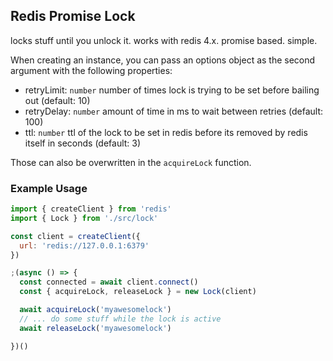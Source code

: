 ## Redis Promise Lock

locks stuff until you unlock it.
works with redis 4.x.
promise based.
simple.

When creating an instance, you can pass an options object as the second argument with the following properties:
- retryLimit: `number`   number of times lock is trying to be set before bailing out (default: 10)
- retryDelay: `number`   amount of time in ms to wait between retries (default: 100)
- ttl: `number`          ttl of the lock to be set in redis before its removed by redis itself in seconds (default: 3)

Those can also be overwritten in the `acquireLock` function.

### Example Usage

```javascript
import { createClient } from 'redis'
import { Lock } from './src/lock'

const client = createClient({
  url: 'redis://127.0.0.1:6379'
})

;(async () => {
  const connected = await client.connect()
  const { acquireLock, releaseLock } = new Lock(client)

  await acquireLock('myawesomelock')
  // ... do some stuff while the lock is active
  await releaseLock('myawesomelock')

})()
```